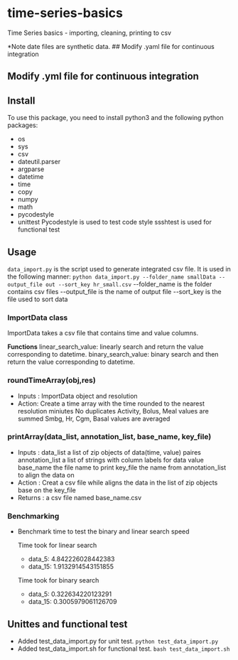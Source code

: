 # time-series-basics
Time Series basics - importing, cleaning, printing to csv

*Note date files are synthetic data. ## Modify .yaml file for continuous integration
## Modify .yml file for continuous integration
## Install
To use this package, you need to install python3 and the following python packages:

* os
* sys
* csv
* dateutil.parser
* argparse
* datetime
* time
* copy
* numpy
* math
* pycodestyle
* unittest
Pycodestyle is used to test code style
ssshtest is used for functional test
## Usage
`data_import.py` is the script used to generate integrated csv file.
It is used in the following manner:
`python data_import.py --folder_name smallData --output_file out --sort_key hr_small.csv`
--folder_name is the folder contains csv files
--output_file is the name of output file
--sort_key is the file used to sort data

### ImportData class
ImportData takes a csv file that contains time and value columns.

**Functions**
linear_search_value: linearly search and return the value corresponding to datetime.
binary_search_value: binary search and then return the value corresponding to datetime.

### roundTimeArray(obj,res)
* Inputs : ImportData object and resolution
* Action: Create a time array with the time rounded to the nearest resolution miniutes
	  No duplicates
	  Activity, Bolus, Meal values are summed
	  Smbg, Hr, Cgm, Basal values are averaged

### printArray(data_list, annotation_list, base_name, key_file)
* Inputs : data_list a list of zip objects of data(time, value) paires
	   annotation_list a list of strings with column labels for data value
	   base_name the file name to print
	   key_file the name from annotation_list to align the data on 
* Action : Creat a csv file while aligns the data in the list of zip objects base on the key_file
* Returns : a csv file named base_name.csv

### Benchmarking
* Benchmark time to test the binary and linear search speed

	Time took for linear search
	* data_5: 4.842226028442383
	* data_15: 1.9132914543151855

	Time took for binary search
	* data_5: 0.322634220123291
	* data_15: 0.3005979061126709

## Unittes and functional test
* Added test_data_import.py for unit test.
`python test_data_import.py`
* Added test_data_import.sh for functional test.
`bash test_data_import.sh`



